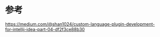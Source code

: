 # 参考
https://medium.com/@shan1024/custom-language-plugin-development-for-intellij-idea-part-04-df2f3ce88b30
